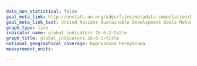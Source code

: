 ```yaml
---
data_non_statistical: false
goal_meta_link: http://unstats.un.org/sdgs/files/metadata-compilation/Metadata-Goal-16.pdf
goal_meta_link_text: United Nations Sustainable Development Goals Metadata (pdf 1361kB)
graph_type: line
indicator_name: global_indicators.16-6-2-title
graph_title: global_indicators.16-6-2-title
national_geographical_coverage: Кыргызская Республика
measurement_units: 

---
```

